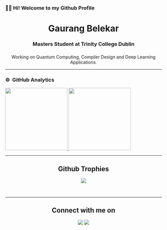 ### 👋🏼 Hi! Welcome to my Github Profile

<h1 align="center"> Gaurang Belekar</h1>
<h3 align="center"> Masters Student at Trinity College Dublin </h3>

###
<p align="center">
  Working on Quantum Computing, Compiler Design and Deep Learning Applications.
</p>


---

### ⚙️ &nbsp;GitHub Analytics

<a href="https://github.com/Gaurang-Belekar">
  <img height="200em" src="https://github-readme-stats-eight-theta.vercel.app/api?username=Gaurang-Belekar&show_icons=true&theme=vue-dark&include_all_commits=true&count_private=true"/>
  <img height="200em" src="https://github-readme-stats-eight-theta.vercel.app/api/top-langs/?username=Gaurang-Belekar&layout=compact&langs_count=8&theme=vue-dark"/>
</a>
</p>


<hr>
<h2 align="center">Github Trophies</h2>
<p align="center">
<img src="https://github-profile-trophy.vercel.app/?username=Gaurang-Belekar&theme=darkhub">
</p>
</br>  
<hr>
<h2 align="center">Connect with me on</h2>
<p align="center">
<a href="https://www.linkedin.com/in/gaurang-belekar-ba27171b7/"><img src="https://img.shields.io/badge/-Gaurang%20Belekar-0077B5?style=flat-the-badge&logo=Linkedin&logoColor=white"/></a>
<a href="mailto:belekargaurang@gmail.com"><img src="https://img.shields.io/badge/-belekargaurang@gmail.com-D14836?style=flat-square&logo=Gmail&logoColor=white"/></a>


